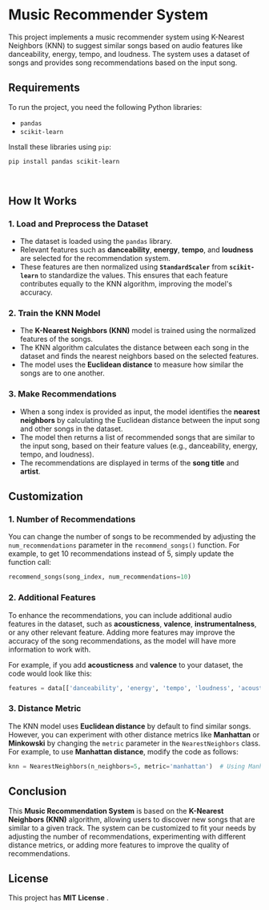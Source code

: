 # Music Recommender System

This project implements a music recommender system using K-Nearest Neighbors (KNN) to suggest similar songs based on audio features like danceability, energy, tempo, and loudness. The system uses a dataset of songs and provides song recommendations based on the input song.

## Requirements

To run the project, you need the following Python libraries:

- `pandas`
- `scikit-learn`

Install these libraries using `pip`:

```bash
pip install pandas scikit-learn

 
```
## How It Works

### 1. Load and Preprocess the Dataset

- The dataset is loaded using the `pandas` library.
- Relevant features such as **danceability**, **energy**, **tempo**, and **loudness** are selected for the recommendation system.
- These features are then normalized using **`StandardScaler`** from **`scikit-learn`** to standardize the values. This ensures that each feature contributes equally to the KNN algorithm, improving the model's accuracy.

### 2. Train the KNN Model

- The **K-Nearest Neighbors (KNN)** model is trained using the normalized features of the songs.
- The KNN algorithm calculates the distance between each song in the dataset and finds the nearest neighbors based on the selected features.
- The model uses the **Euclidean distance** to measure how similar the songs are to one another.

### 3. Make Recommendations

- When a song index is provided as input, the model identifies the **nearest neighbors** by calculating the Euclidean distance between the input song and other songs in the dataset.
- The model then returns a list of recommended songs that are similar to the input song, based on their feature values (e.g., danceability, energy, tempo, and loudness).
- The recommendations are displayed in terms of the **song title** and **artist**.

## Customization

### 1. Number of Recommendations

You can change the number of songs to be recommended by adjusting the `num_recommendations` parameter in the `recommend_songs()` function. For example, to get 10 recommendations instead of 5, simply update the function call:

```python
recommend_songs(song_index, num_recommendations=10)
```


### 2. Additional Features

To enhance the recommendations, you can include additional audio features in the dataset, such as **acousticness**, **valence**, **instrumentalness**, or any other relevant feature. Adding more features may improve the accuracy of the song recommendations, as the model will have more information to work with.

For example, if you add **acousticness** and **valence** to your dataset, the code would look like this:

```python
features = data[['danceability', 'energy', 'tempo', 'loudness', 'acousticness', 'valence']].values
```
### 3. Distance Metric

The KNN model uses **Euclidean distance** by default to find similar songs. However, you can experiment with other distance metrics like **Manhattan** or **Minkowski** by changing the `metric` parameter in the `NearestNeighbors` class. For example, to use **Manhattan distance**, modify the code as follows:

```python
knn = NearestNeighbors(n_neighbors=5, metric='manhattan')  # Using Manhattan distance

```
## Conclusion

This **Music Recommendation System** is based on the **K-Nearest Neighbors (KNN)** algorithm, allowing users to discover new songs that are similar to a given track. The system can be customized to fit your needs by adjusting the number of recommendations, experimenting with different distance metrics, or adding more features to improve the quality of recommendations.

## License

This project has **MIT License** .
